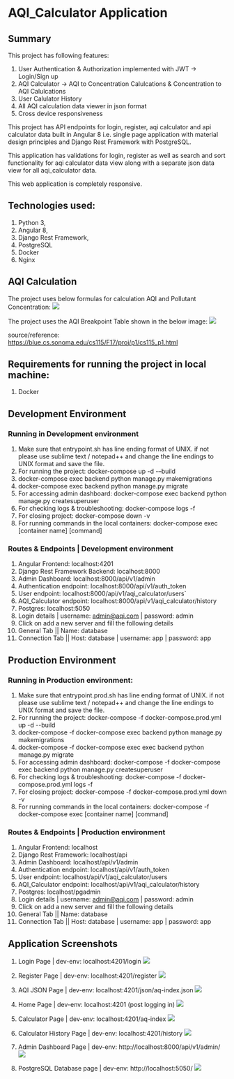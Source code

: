 # AQI_Calculator Application

## **Summary**

This project has following features:

1. User Authentication & Authorization implemented with JWT -> Login/Sign up
2. AQI Calculator -> AQI to Concentration Calulcations & Concentration to AQI Calulcations
3. User Calulator History
4. All AQI calculation data viewer in json format
5. Cross device responsiveness

This project has API endpoints for login, register, aqi calculator and api calculator data built in Angular 8 i.e. single page application with material design principles and Django Rest Framework with PostgreSQL.

This application has validations for login, register as well as search and sort functionality for aqi calculator data view along with a separate json data view for all aqi_calculator data.

This web application is completely responsive.

## **Technologies used:**

1. Python 3,
2. Angular 8,
3. Django Rest Framework,
4. PostgreSQL
5. Docker
6. Nginx

## AQI Calculation

The project uses below formulas for calculation AQI and Pollutant Concentration:
![](https://github.com/Tushh007/aqi_calculator_app/blob/master/screenshots/aqi_formula.PNG)

The project uses the AQI Breakpoint Table shown in the below image:
![](https://github.com/Tushh007/aqi_calculator_app/blob/master/screenshots/aqi_breakpoint_table.PNG)

source/reference: https://blue.cs.sonoma.edu/cs115/F17/proj/p1/cs115_p1.html

## **Requirements for running the project in local machine:**

1. Docker

## Development Environment

### **Running in Development environment**

1. Make sure that entrypoint.sh has line ending format of UNIX. if not please use sublime text / notepad++ and change the line endings to UNIX format and save the file.
2. For running the project: docker-compose up -d -–build
3. docker-compose exec backend python manage.py makemigrations
4. docker-compose exec backend python manage.py migrate
5. For accessing admin dashboard: docker-compose exec backend python manage.py createsuperuser
6. For checking logs &amp; troubleshooting: docker-compose logs -f
7. For closing project: docker-compose down -v
8. For running commands in the local containers: docker-compose exec [container name] [command]

### **Routes &amp; Endpoints | Development environment**

1. Angular Frontend: localhost:4201
2. Django Rest Framework Backend: localhost:8000
3. Admin Dashboard: localhost:8000/api/v1/admin
4. Authentication endpoint: localhost:8000/api/v1/auth_token
5. User endpoint: localhost:8000/api/v1/aqi_calculator/users`
6. AQI_Calculator endpoint: localhost:8000/api/v1/aqi_calculator/history
7. Postgres: localhost:5050
8. Login details | username: [admin@aqi.com](mailto:admin@aqi.com) | password: admin
9. Click on add a new server and fill the following details
10. General Tab || Name: database
11. Connection Tab || Host: database | username: app | password: app

## Production Environment

### **Running in Production environment:**

1. Make sure that entrypoint.prod.sh has line ending format of UNIX. if not please use sublime text / notepad++ and change the line endings to UNIX format and save the file.
2. For running the project: docker-compose -f docker-compose.prod.yml up -d --build
3. docker-compose -f docker-compose exec backend python manage.py makemigrations
4. docker-compose -f docker-compose exec exec backend python manage.py migrate
5. For accessing admin dashboard: docker-compose -f docker-compose exec backend python manage.py createsuperuser
6. For checking logs &amp; troubleshooting: docker-compose -f docker-compose.prod.yml logs -f
7. For closing project: docker-compose -f docker-compose.prod.yml down -v
8. For running commands in the local containers: docker-compose -f docker-compose exec [container name] [command]

### **Routes &amp; Endpoints | Production environment**

1. Angular Frontend: localhost
2. Django Rest Framework: localhost/api
3. Admin Dashboard: localhost/api/v1/admin
4. Authentication endpoint: localhost/api/v1/auth_token
5. User endpoint: localhost/api/v1/aqi_calculator/users
6. AQI_Calculator endpoint: localhost/api/v1/aqi_calculator/history
7. Postgres: localhost/pgadmin
8. Login details | username: [admin@aqi.com](mailto:admin@aqi.com) | password: admin
9. Click on add a new server and fill the following details
10. General Tab || Name: database
11. Connection Tab || Host: database | username: app | password: app

## Application Screenshots

1. Login Page | dev-env: localhost:4201/login
   ![](https://github.com/Tushh007/aqi_calculator_app/blob/master/screenshots/login_page.PNG)

2. Register Page | dev-env: localhost:4201/register
   ![](https://github.com/Tushh007/aqi_calculator_app/blob/master/screenshots/register-page.PNG)

3. AQI JSON Page | dev-env: localhost:4201/json/aq-index.json
   ![](https://github.com/Tushh007/aqi_calculator_app/blob/master/screenshots/aqi-json-page.PNG)

4. Home Page | dev-env: localhost:4201 (post logging in)
   ![](https://github.com/Tushh007/aqi_calculator_app/blob/master/screenshots/home-page.PNG)

5. Calculator Page | dev-env: localhost:4201/aq-index
   ![](https://github.com/Tushh007/aqi_calculator_app/blob/master/screenshots/calculator-page.PNG)

6. Calculator History Page | dev-env: localhost:4201/history
   ![](https://github.com/Tushh007/aqi_calculator_app/blob/master/screenshots/calculator-history-page.PNG)

7. Admin Dashboard Page | dev-env: http://localhost:8000/api/v1/admin/
   ![](https://github.com/Tushh007/aqi_calculator_app/blob/master/screenshots/admin-dashboard-page.PNG)

8. PostgreSQL Database page | dev-env: http://localhost:5050/
   ![](https://github.com/Tushh007/aqi_calculator_app/blob/master/screenshots/postgres-page.PNG)
